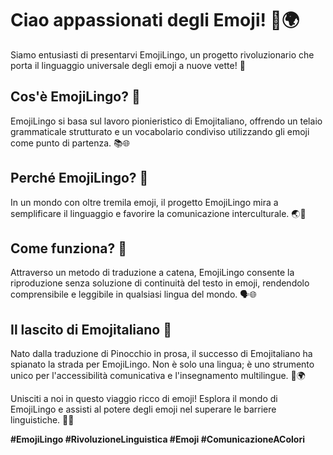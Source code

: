 # Ciao appassionati degli Emoji! 👋🌍
Siamo entusiasti di presentarvi EmojiLingo, un progetto rivoluzionario che porta il linguaggio universale degli emoji a nuove vette! 🎉

## Cos'è EmojiLingo? 🤔
EmojiLingo si basa sul lavoro pionieristico di Emojitaliano, offrendo un telaio grammaticale strutturato e un vocabolario condiviso utilizzando gli emoji come punto di partenza. 📚🌐

## Perché EmojiLingo? 🌈
In un mondo con oltre tremila emoji, il progetto EmojiLingo mira a semplificare il linguaggio e favorire la comunicazione interculturale. 🌏💬

## Come funziona? 🚀
Attraverso un metodo di traduzione a catena, EmojiLingo consente la riproduzione senza soluzione di continuità del testo in emoji, rendendolo comprensibile e leggibile in qualsiasi lingua del mondo. 🗣️🌐

## Il lascito di Emojitaliano 🌟
Nato dalla traduzione di Pinocchio in prosa, il successo di Emojitaliano ha spianato la strada per EmojiLingo. Non è solo una lingua; è uno strumento unico per l'accessibilità comunicativa e l'insegnamento multilingue. 📘🌍

Unisciti a noi in questo viaggio ricco di emoji! Esplora il mondo di EmojiLingo e assisti al potere degli emoji nel superare le barriere linguistiche. 🚀🌐

**#EmojiLingo #RivoluzioneLinguistica #Emoji #ComunicazioneAColori**